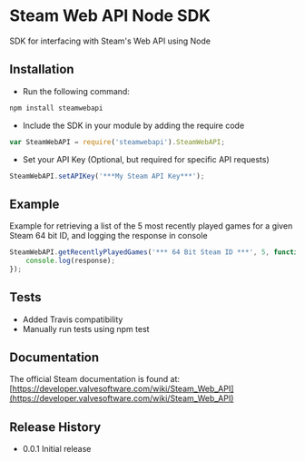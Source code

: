 Steam Web API Node SDK
=========

SDK for interfacing with Steam's Web API using Node

## Installation

+ Run the following command:  
```javascript
npm install steamwebapi
```

+ Include the SDK in your module by adding the require code  
```javascript
var SteamWebAPI = require('steamwebapi').SteamWebAPI;
```

+ Set your API Key (Optional, but required for specific API requests)
```javascript
SteamWebAPI.setAPIKey('***My Steam API Key***');
```

## Example

Example for retrieving a list of the 5 most recently played games for a given Steam 64 bit ID, and logging the response in console
```javascript
SteamWebAPI.getRecentlyPlayedGames('*** 64 Bit Steam ID ***', 5, function(response) {
    console.log(response);
});
```

## Tests

* Added Travis compatibility
* Manually run tests using npm test

## Documentation

The official Steam documentation is found at: [https://developer.valvesoftware.com/wiki/Steam_Web_API](https://developer.valvesoftware.com/wiki/Steam_Web_API)

## Release History

* 0.0.1 Initial release
